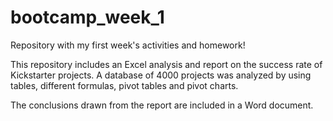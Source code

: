 # bootcamp_week_1
Repository with my first week's activities and homework!

This repository includes an Excel analysis and report on the success rate
of Kickstarter projects. A database of 4000 projects was analyzed by using
tables, different formulas, pivot tables and pivot charts.

The conclusions drawn from the report are included in a Word document.